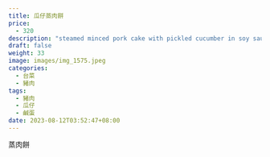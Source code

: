 ```yaml
---
title: 瓜仔蒸肉餅
price:
  - 320
description: "steamed minced pork cake with pickled cucumber in soy sauce "
draft: false
weight: 33
image: images/img_1575.jpeg
categories:
  - 台菜
  - 豬肉
tags:
  - 豬肉
  - 瓜仔
  - 鹹蛋
date: 2023-08-12T03:52:47+08:00
---
```

蒸肉餅